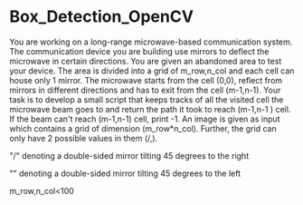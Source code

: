 # Box_Detection_OpenCV

You are working on a long-range microwave-based communication system. The communication device you are building use mirrors to deflect the microwave in certain directions. You are given an abandoned area to test your device. The area is divided into a grid of m_row,n_col and each cell can house only 1 mirror. The microwave starts from the cell (0,0), reflect from mirrors in different directions and has to exit from the cell (m-1,n-1).  Your task is to develop a small script that keeps tracks of all the visited cell the microwave beam goes to and return the path it took to reach (m-1,n-1 ) cell. If the beam can't reach (m-1,n-1) cell, print -1. An image is given as input which contains a grid of dimension  (m_row*n_col). Further, the grid can only have 2 possible values in them  (/,\). 

"/" denoting a double-sided mirror tilting 45 degrees to the right 

"\" denoting a double-sided mirror tilting 45 degrees to the left

m_row,n_col<100
